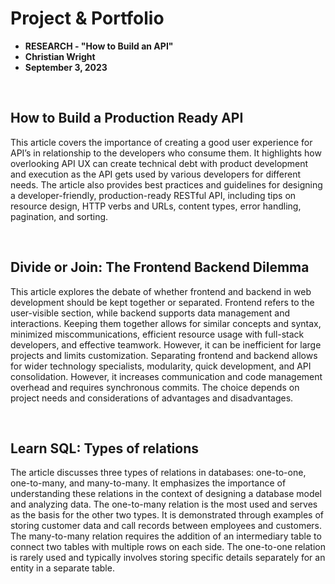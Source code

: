# Project & Portfolio 

* **RESEARCH - "How to Build an API"**
* **Christian Wright**
* **September 3, 2023**

<br>

## How to Build a Production Ready API 
This article covers the importance of creating a good user experience for API’s in relationship to the developers who consume them. It highlights how overlooking API UX can create technical debt with product development and execution as the API gets used by various developers for different needs. The article also provides best practices and guidelines for designing a developer-friendly, production-ready RESTful API, including tips on resource design, HTTP verbs and URLs, content types, error handling, pagination, and sorting. 

<br>

## Divide or Join: The Frontend Backend Dilemma 
This article explores the debate of whether frontend and backend in web development should be kept together or separated. Frontend refers to the user-visible section, while backend supports data management and interactions. Keeping them together allows for similar concepts and syntax, minimized miscommunications, efficient resource usage with full-stack developers, and effective teamwork. However, it can be inefficient for large projects and limits customization. Separating frontend and backend allows for wider technology specialists, modularity, quick development, and API consolidation. However, it increases communication and code management overhead and requires synchronous commits. The choice depends on project needs and considerations of advantages and disadvantages.


<br>

## Learn SQL: Types of relations 
The article discusses three types of relations in databases: one-to-one, one-to-many, and many-to-many. It emphasizes the importance of understanding these relations in the context of designing a database model and analyzing data. The one-to-many relation is the most used and serves as the basis for the other two types. It is demonstrated through examples of storing customer data and call records between employees and customers. The many-to-many relation requires the addition of an intermediary table to connect two tables with multiple rows on each side. The one-to-one relation is rarely used and typically involves storing specific details separately for an entity in a separate table. 





